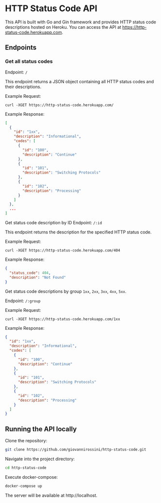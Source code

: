 # HTTP Status Code API
This API is built with Go and Gin framework and provides HTTP status code descriptions hosted on Heroku. 
You can access the API at https://http-status-code.herokuapp.com.

## Endpoints
### Get all status codes

Endpoint: `/`

This endpoint returns a JSON object containing all HTTP status codes and their descriptions.

Example Request:

```shell
curl -XGET https://http-status-code.herokuapp.com/
```
Example Response:

```json
[
  {
    "id": "1xx",
    "description": "Informational",
    "codes": [
      {
        "id": "100",
        "description": "Continue"
      },
      {
        "id": "101",
        "description": "Switching Protocols"
      },
      {
        "id": "102",
        "description": "Processing"
      }
    ]
  },
  ...
]
```

Get status code description by ID
Endpoint: `/:id`

This endpoint returns the description for the specified HTTP status code.

Example Request:

```shell
curl -XGET https://http-status-code.herokuapp.com/404
````

Example Response:

```json
{
  "status_code": 404,
  "description": "Not Found"
}
```

Get status code descriptions by group `1xx`, `2xx`, `3xx`, `4xx`, `5xx`.

Endpoint: `/:group`

Example Request:

```shell
curl -XGET https://http-status-code.herokuapp.com/1xx
```

Example Response:

```json
{
  "id": "1xx",
  "description": "Informational",
  "codes": [
    {
      "id": "100",
      "description": "Continue"
    },
    {
      "id": "101",
      "description": "Switching Protocols"
    },
    {
      "id": "102",
      "description": "Processing"
    }
  ]
}
```

## Running the API locally

Clone the repository:

```bash
git clone https://github.com/giovannirossini/http-status-code.git
```

Navigate into the project directory:

```bash
cd http-status-code
```

Execute docker-compose:

```bash
docker-compose up
```

The server will be available at http://localhost.
